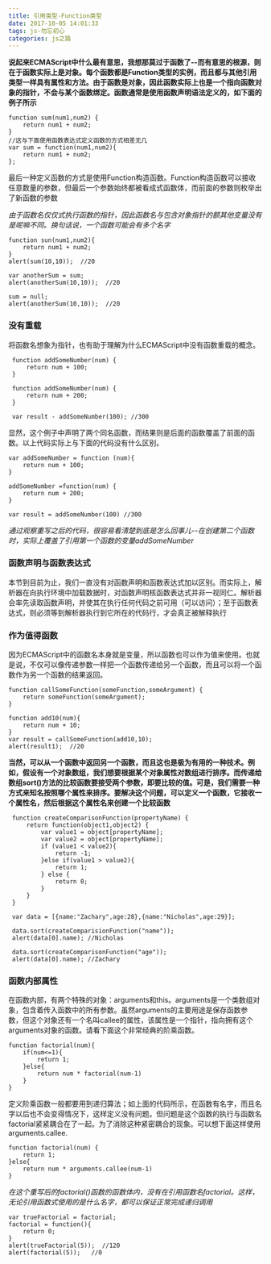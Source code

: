 ```yaml
---
title: 引用类型-Function类型
date: 2017-10-05 14:01:33
tags: js-勿忘初心
categories: js之路
---
```


**说起来ECMAScript中什么最有意思，我想那莫过于函数了--而有意思的根源，则在于函数实际上是对象。每个函数都是Function类型的实例，而且都与其他引用类型一样具有属性和方法。由于函数是对象，因此函数实际上也是一个指向函数对象的指针，不会与某个函数绑定。函数通常是使用函数声明语法定义的，如下面的例子所示**

```
function sum(num1,num2) {
    return num1 + num2;
}
//这与下面使用函数表达式定义函数的方式相差无几
var sum = function(num1,num2){
    return num1 + num2;
};
```
最后一种定义函数的方式是使用Function构造函数。Function构造函数可以接收任意数量的参数，但最后一个参数始终都被看成式函数体，而前面的参数则枚举出了新函数的参数

*由于函数名仅仅式执行函数的指针，因此函数名与包含对象指针的额其他变量没有是呢嘛不同。换句话说，一个函数可能会有多个名字*

```
function sun(num1,num2){
    return num1 + num2;
}
alert(sum(10,10));  //20

var anotherSum = sum;
alert(anotherSum(10,10));  //20

sum = null;
alert(anotherSum(10,10));  //20
```

### 没有重载
将函数名想象为指针，也有助于理解为什么ECMAScript中没有函数重载的概念。

```
 function addSomeNumber(num) {
     return num + 100;
 }

 function addSomeNumber(num) {
     return num + 200;
 }

 var result - addSomeNumber(100); //300
```
显然，这个例子中声明了两个同名函数，而结果则是后面的函数覆盖了前面的函数。以上代码实际上与下面的代码没有什么区别。
```
var addSomeNumber = function (num){
    return num + 100;
}

addSomeNumber =function(num) {
    return num + 200;
}

var result = addSomeNumber(100) //300
```

*通过观察重写之后的代码，很容易看清楚到底是怎么回事儿--在创建第二个函数时，实际上覆盖了引用第一个函数的变量addSomeNumber*

### 函数声明与函数表达式

本节到目前为止，我们一直没有对函数声明和函数表达式加以区别。而实际上，解析器在向执行环境中加载数据时，对函数声明核函数表达式并非一视同仁。解析器会率先读取函数声明，并使其在执行任何代码之前可用（可以访问）；至于函数表达式，则必须等到解析器执行到它所在的代码行，才会真正被解释执行

### 作为值得函数
因为ECMAScript中的函数名本身就是变量，所以函数也可以作为值来使用。也就是说，不仅可以像传递参数一样把一个函数传递给另一个函数，而且可以将一个函数作为另一个函数的结果返回。
```
function callSomeFunction(someFunction,someArgument) {
    return someFunction(someArgument);
}

function add10(num){
    return num + 10;
}
var result = callSomeFunction(add10,10);
alert(result1);  //20
```

**当然，可以从一个函数中返回另一个函数，而且这也是极为有用的一种技术。例如，假设有一个对象数组，我们想要根据某个对象属性对数组进行排序。而传递给数组sort()方法的比较函数要接受两个参数，即要比较的值。可是，我们需要一种方式来知名按照哪个属性来排序。要解决这个问题，可以定义一个函数，它接收一个属性名，然后根据这个属性名来创建一个比较函数**

```
 function createComparisonFunction(propertyName) {
     return function(object1,object2) {
         var value1 = object[propertyName];
         var value2 = object[propertyName];
         if (value1 < value2){
             return -1;
         }else if(value1 > value2){
             return 1;
         } else {
             return 0;
         }
     }
 }

 var data = [{name:"Zachary",age:28},{name:"Nicholas",age:29}];

 data.sort(createComparisionFunction("name"));
 alert(data[0].name); //Nicholas
 
 data.sort(createComparisonFunction("age"));
 alert(data[0].name); //Zachary
```


### 函数内部属性

在函数内部，有两个特殊的对象：arguments和this。arguments是一个类数组对象，包含着传入函数中的所有参数。虽然arguments的主要用途是保存函数参数，但这个对象还有一个名叫callee的属性，该属性是一个指针，指向拥有这个arguments对象的函数。请看下面这个非常经典的阶乘函数。

```
function factorial(num){
    if(num<=1){
        return 1;
    }else{
        return num * factorial(num-1)
    }
}
```
定义阶乘函数一般都要用到递归算法；如上面的代码所示，在函数有名字，而且名字以后也不会变得情况下，这样定义没有问题。但问题是这个函数的执行与函数名factorial紧紧耦合在了一起。为了消除这种紧密耦合的现象。可以想下面这样使用arguments.callee.

```
function factorial(num) {
    return 1;
}else{
    return num * arguments.callee(num-1)
}
```

*在这个重写后的factorial()函数的函数体内，没有在引用函数名factorial。这样，无论引用函数式使用的是什么名字，都可以保证正常完成递归调用*

```
var trueFactorial = factorial;
factorial = function(){
    return 0;
}
alert(trueFactorial(5));  //120
alert(factorial(5));   //0
```

